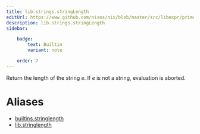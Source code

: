 ```yaml
---
title: lib.strings.stringLength
editUrl: https://www.github.com/nixos/nix/blob/master/src/libexpr/primops.cc
description: lib.strings.stringLength
sidebar:

    badge:
        text: Builtin
        variant: note

    order: 7
---
```


Return the length of the string *e*. If *e* is not a string,
evaluation is aborted.


# Aliases

- [builtins.stringlength](/nix-doc-comments/reference/builtins/builtins-stringlength)
- [lib.stringlength](/nix-doc-comments/reference/lib/lib-stringlength)


